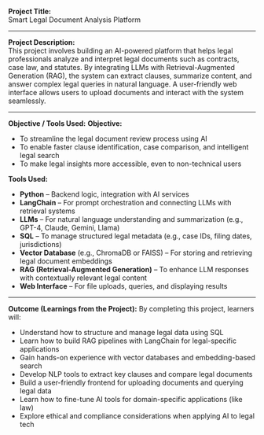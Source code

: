 **Project Title:**  
Smart Legal Document Analysis Platform

---

**Project Description:**  
This project involves building an AI-powered platform that helps legal professionals analyze and interpret legal documents such as contracts, case law, and statutes. By integrating LLMs with Retrieval-Augmented Generation (RAG), the system can extract clauses, summarize content, and answer complex legal queries in natural language. A user-friendly web interface allows users to upload documents and interact with the system seamlessly.

---

**Objective / Tools Used:**
**Objective:**
- To streamline the legal document review process using AI    
- To enable faster clause identification, case comparison, and intelligent legal search    
- To make legal insights more accessible, even to non-technical users    

**Tools Used:**
- **Python** – Backend logic, integration with AI services
- **LangChain** – For prompt orchestration and connecting LLMs with retrieval systems
- **LLMs** – For natural language understanding and summarization (e.g., GPT-4, Claude, Gemini, Llama)
- **SQL** – To manage structured legal metadata (e.g., case IDs, filing dates, jurisdictions)    
- **Vector Database** (e.g., ChromaDB or FAISS) – For storing and retrieving legal document embeddings    
- **RAG (Retrieval-Augmented Generation)** – To enhance LLM responses with contextually relevant legal content    
- **Web Interface** – For file uploads, queries, and displaying results    

---

**Outcome (Learnings from the Project):**
By completing this project, learners will:
- Understand how to structure and manage legal data using SQL    
- Learn how to build RAG pipelines with LangChain for legal-specific applications    
- Gain hands-on experience with vector databases and embedding-based search    
- Develop NLP tools to extract key clauses and compare legal documents    
- Build a user-friendly frontend for uploading documents and querying legal data    
- Learn how to fine-tune AI tools for domain-specific applications (like law)    
- Explore ethical and compliance considerations when applying AI to legal tech  